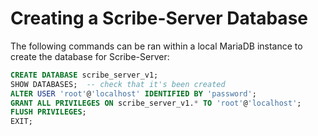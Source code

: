 # Creating a Scribe-Server Database

The following commands can be ran within a local MariaDB instance to create the database for Scribe-Server:

```sql
CREATE DATABASE scribe_server_v1;
SHOW DATABASES;  -- check that it's been created
ALTER USER 'root'@'localhost' IDENTIFIED BY 'password';
GRANT ALL PRIVILEGES ON scribe_server_v1.* TO 'root'@'localhost';
FLUSH PRIVILEGES;
EXIT;
```
